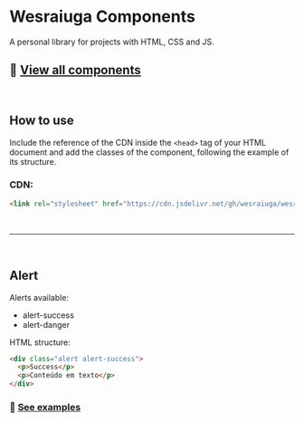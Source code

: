 # Wesraiuga Components

A personal library for projects with HTML, CSS and JS.

## 🔗 [View all components](https://wesraiuga.github.io/wesraiuga-components/)

<br/>

## How to use
Include the reference of the CDN inside the ``<head>`` tag of your HTML document and add the classes of the component, following the example of its structure.
<br/>

### CDN:
``` html
<link rel="stylesheet" href="https://cdn.jsdelivr.net/gh/wesraiuga/wesraiuga-components@main/css/style.css">
```
<br/> <hr/> <br/>

## **Alert**

Alerts available:
- alert-success
- alert-danger

HTML structure:
```html
<div class="alert alert-success">
  <p>Success</p>
  <p>Conteúdo em texto</p>
</div>
```
### 🔗 [See examples](https://wesraiuga.github.io/wesraiuga-components/#alert)
<!-- Output:

<img width="250" src="readme_assets/img/alert-success_example.png"> -->

<br/> <br/>
